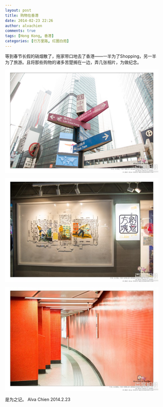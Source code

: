 ```yaml
---
layout: post
title: 购物在香港
date: 2014-02-23 22:26
author: alvachien
comments: true
tags: [Hong Kong, 香港]
categories: [行万里路, 红圈白炮]
---
```

等到春节长假的硝烟散了，拖家带口地去了香港——一半为了Shopping，另一半为了旅游。且将那些购物的诸多苦楚搁在一边，弄几张相片，为做纪念。

![中环路牌](/assets/uploads/2014/02/b03533fa828ba61e63da19654334970a304e5940.jpg)


![街头的创意](/assets/uploads/2014/02/42166d224f4a20a41500ec8d92529822720ed05a.jpg)


![地铁站内的色彩](/assets/uploads/2014/02/d31b0ef41bd5ad6e2d4db5a083cb39dbb7fd3cc0.jpg)


是为之记。
Alva Chien
2014.2.23
